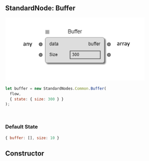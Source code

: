 ## StandardNode: Buffer

<img class="zoomable" alt="Buffer standard node" src="/images/standard-nodes/common/buffer.png" />

<Hierarchy :extend="{name: 'Node', link: '../../api/classes/node.html'}" />
<br/>

```js
let buffer = new StandardNodes.Common.Buffer(
  flow,
  { state: { size: 300 } }
);
```

<br/>

### Default State

```js
{ buffer: [], size: 10 }
```

## Constructor

<Method type="method">
  <template v-slot:signature>
    new Buffer(<strong>flow: </strong><em><Ref to="../../api/classes/flow">Flow</Ref></em>,
    <strong>options?: </strong><em><Ref to="../../api/interfaces/node-creator-options">NodeCreatorOptions</Ref></em>):
    <em><Ref to="#standardnode-buffer">Buffer</Ref></em>
  </template>
  <template v-slot:params>
    <Param name="flow">
      <em><Ref to="../../api/classes/flow">Flow</Ref></em>
    </Param>
    <Param name="options?">
      <em><Ref to="../../api/interfaces/node-creator-options">NodeCreatorOptions</Ref></em>
      <template v-slot:default-value>
        <em>{}</em>
      </template>
    </Param>
  </template>
</Method>

<script setup>
import Method from "../../../../../components/api/Method.vue";
import Param from "../../../../../components/api/Param.vue";
import Ref from "../../../../../components/api/Ref.vue";
import Hierarchy from "../../../../../components/api/Hierarchy.vue";
</script>
